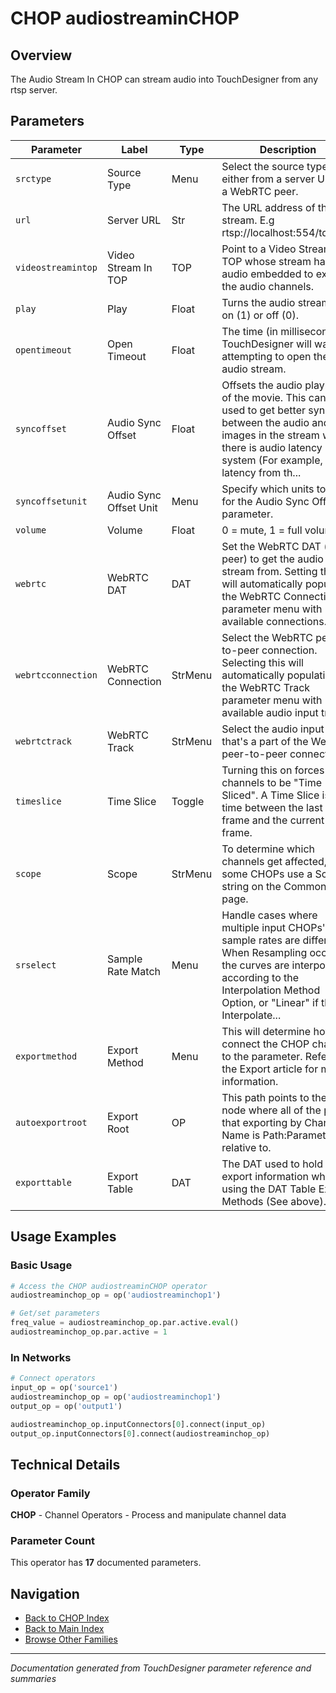 # CHOP audiostreaminCHOP

## Overview

The Audio Stream In CHOP can stream audio into TouchDesigner from any rtsp server.

## Parameters

| Parameter | Label | Type | Description |
|-----------|-------|------|-------------|
| `srctype` | Source Type | Menu | Select the source type: either from a server URL, or a WebRTC peer. |
| `url` | Server URL | Str | The URL address of the stream. E.g rtsp://localhost:554/tdaudio |
| `videostreamintop` | Video Stream In TOP | TOP | Point to a Video Stream In TOP whose stream has audio embedded to extract the audio channels. |
| `play` | Play | Float | Turns the audio streaming on (1) or off (0). |
| `opentimeout` | Open Timeout | Float | The time (in milliseconds) TouchDesigner will wait attempting to open the audio stream. |
| `syncoffset` | Audio Sync Offset | Float | Offsets the audio playback of the movie. This can be used to get better sync between the audio and images in the stream when there is audio latency in the system (For example, audio latency from th... |
| `syncoffsetunit` | Audio Sync Offset Unit | Menu | Specify which units to use for the Audio Sync Offset parameter. |
| `volume` | Volume | Float | 0 = mute, 1 = full volume. |
| `webrtc` | WebRTC DAT | DAT | Set the WebRTC DAT (ie. peer) to get the audio stream from. Setting this will automatically populate the WebRTC Connection parameter menu with available connections. |
| `webrtcconnection` | WebRTC Connection | StrMenu | Select the WebRTC peer-to-peer connection. Selecting this will automatically population the WebRTC Track parameter menu with available audio input tracks. |
| `webrtctrack` | WebRTC Track | StrMenu | Select the audio input track that's a part of the WebRTC peer-to-peer connection. |
| `timeslice` | Time Slice | Toggle | Turning this on forces the channels to be "Time Sliced".  A Time Slice is the time between the last cook frame and the current cook frame. |
| `scope` | Scope | StrMenu | To determine which channels get affected, some CHOPs use a Scope string on the Common page. |
| `srselect` | Sample Rate Match | Menu | Handle cases where multiple input CHOPs' sample rates are different. When Resampling occurs, the curves are interpolated according to the Interpolation Method Option, or "Linear" if the Interpolate... |
| `exportmethod` | Export Method | Menu | This will determine how to connect the CHOP channel to the parameter. Refer to the Export article for more information. |
| `autoexportroot` | Export Root | OP | This path points to the root node where all of the paths that exporting by Channel Name is Path:Parameter are relative to. |
| `exporttable` | Export Table | DAT | The DAT used to hold the export information when using the DAT Table Export Methods (See above). |

## Usage Examples

### Basic Usage

```python
# Access the CHOP audiostreaminCHOP operator
audiostreaminchop_op = op('audiostreaminchop1')

# Get/set parameters
freq_value = audiostreaminchop_op.par.active.eval()
audiostreaminchop_op.par.active = 1
```

### In Networks

```python
# Connect operators
input_op = op('source1')
audiostreaminchop_op = op('audiostreaminchop1')
output_op = op('output1')

audiostreaminchop_op.inputConnectors[0].connect(input_op)
output_op.inputConnectors[0].connect(audiostreaminchop_op)
```

## Technical Details

### Operator Family

**CHOP** - Channel Operators - Process and manipulate channel data

### Parameter Count

This operator has **17** documented parameters.

## Navigation

- [Back to CHOP Index](../CHOP/CHOP_INDEX.md)
- [Back to Main Index](../OPERATORS_INDEX.md)
- [Browse Other Families](../OPERATORS_INDEX.md#quick-navigation)

---
*Documentation generated from TouchDesigner parameter reference and summaries*
